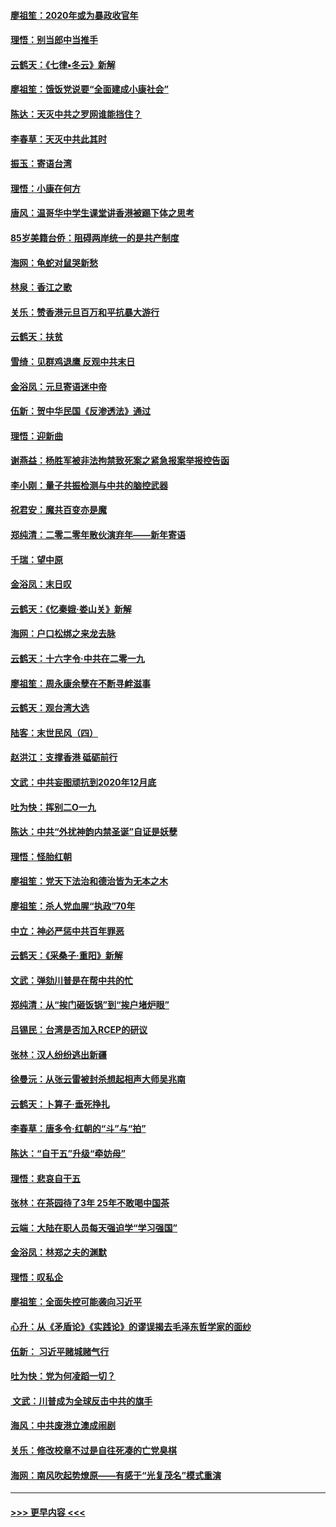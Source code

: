 #### [廖祖笙：2020年或为暴政收官年](../pages/nsc993/n11768216.md?t=01051013) 
#### [理悟：别当郎中当推手](../pages/nsc993/n11768243.md?t=01051013) 
#### [云鹤天：《七律▪冬云》新解](../pages/nsc993/n11768204.md?t=01051013) 
#### [廖祖笙：饿饭党说要“全面建成小康社会”](../pages/nsc993/n11767482.md?t=01051013) 
#### [陈达：天灭中共之罗网谁能挡住？](../pages/nsc993/n11767465.md?t=01051013) 
#### [李春草：天灭中共此其时](../pages/nsc993/n11767452.md?t=01051013) 
#### [振玉：寄语台湾](../pages/nsc993/n11767432.md?t=01051013) 
#### [理悟：小康在何方](../pages/nsc993/n11767394.md?t=01051013) 
#### [唐风：温哥华中学生课堂讲香港被踢下体之思考](../pages/nsc993/n11766848.md?t=01051013) 
#### [85岁美籍台侨：阻碍两岸统一的是共产制度](../pages/nsc993/n11765043.md?t=01051013) 
#### [海网：龟蛇对鼠哭新愁](../pages/nsc993/n11764895.md?t=01051013) 
#### [林泉：香江之歌](../pages/nsc993/n11764415.md?t=01051013) 
#### [关乐：赞香港元旦百万和平抗暴大游行](../pages/nsc993/n11764382.md?t=01051013) 
#### [云鹤天：扶贫](../pages/nsc993/n11764245.md?t=01051013) 
#### [雪绮：见群鸡退鹰  反观中共末日](../pages/nsc993/n11762112.md?t=01051013) 
#### [金浴凤：元旦寄语迷中帝](../pages/nsc993/n11761788.md?t=01051013) 
#### [伍新：贺中华民国《反渗透法》通过](../pages/nsc993/n11761994.md?t=01051013) 
#### [理悟：迎新曲](../pages/nsc993/n11761152.md?t=01051013) 
#### [谢燕益：杨胜军被非法拘禁致死案之紧急报案举报控告函](../pages/nsc993/n11756134.md?t=01051013) 
#### [李小刚：量子共振检测与中共的脑控武器](../pages/nsc993/n11754518.md?t=01051013) 
#### [祝君安：魔共百变亦是魔](../pages/nsc993/n11754469.md?t=01051013) 
#### [郑纯清：二零二零年散伙演弃年——新年寄语](../pages/nsc993/n11754195.md?t=01051013) 
#### [千瑞：望中原](../pages/nsc993/n11754159.md?t=01051013) 
#### [金浴凤：末日叹](../pages/nsc993/n11752359.md?t=01051013) 
#### [云鹤天：《忆秦娥‧娄山关》新解](../pages/nsc993/n11752348.md?t=01051013) 
#### [海网：户口松绑之来龙去脉](../pages/nsc993/n11752328.md?t=01051013) 
#### [云鹤天：十六字令‧中共在二零一九](../pages/nsc993/n11752305.md?t=01051013) 
#### [廖祖笙：周永康余孽在不断寻衅滋事](../pages/nsc993/n11751013.md?t=01051013) 
#### [云鹤天：观台湾大选](../pages/nsc993/n11751007.md?t=01051013) 
#### [陆客：末世民风（四）](../pages/nsc993/n11749203.md?t=01051013) 
#### [赵洪江：支撑香港 砥砺前行](../pages/nsc993/n11748482.md?t=01051013) 
#### [文武：中共妄图顽抗到2020年12月底](../pages/nsc993/n11748446.md?t=01051013) 
#### [吐为快：挥别二O一九](../pages/nsc993/n11748411.md?t=01051013) 
#### [陈达：中共“外扰神韵内禁圣诞”自证是妖孽](../pages/nsc993/n11748226.md?t=01051013) 
#### [理悟：怪胎红朝](../pages/nsc993/n11748206.md?t=01051013) 
#### [廖祖笙：党天下法治和德治皆为无本之木](../pages/nsc993/n11748135.md?t=01051013) 
#### [廖祖笙：杀人党血腥“执政”70年](../pages/nsc993/n11745144.md?t=01051013) 
#### [中立：神必严惩中共百年罪恶](../pages/nsc993/n11744970.md?t=01051013) 
#### [云鹤天：《采桑子‧重阳》新解](../pages/nsc993/n11744948.md?t=01051013) 
#### [文武：弹劾川普是在帮中共的忙](../pages/nsc993/n11744758.md?t=01051013) 
#### [郑纯清：从“挨门砸饭锅”到“挨户堵炉眼”](../pages/nsc993/n11744745.md?t=01051013) 
#### [吕锡民：台湾是否加入RCEP的研议](../pages/nsc993/n11744701.md?t=01051013) 
#### [张林：汉人纷纷逃出新疆](../pages/nsc993/n11743530.md?t=01051013) 
#### [徐曼沅：从张云雷被封杀想起相声大师吴兆南](../pages/nsc993/n11741816.md?t=01051013) 
#### [云鹤天：卜算子‧垂死挣扎](../pages/nsc993/n11739956.md?t=01051013) 
#### [李春草：唐多令‧红朝的“斗”与“拍”](../pages/nsc993/n11739830.md?t=01051013) 
#### [陈达：“自干五”升级“牵妨母”](../pages/nsc993/n11739724.md?t=01051013) 
#### [理悟：悲哀自干五](../pages/nsc993/n11739547.md?t=01051013) 
#### [张林：在茶园待了3年 25年不敢喝中国茶](../pages/nsc993/n11739240.md?t=01051013) 
#### [云端：大陆在职人员每天强迫学“学习强国”](../pages/nsc993/n11738735.md?t=01051013) 
#### [金浴凤：林郑之夫的渊默](../pages/nsc993/n11737735.md?t=01051013) 
#### [理悟：叹私企](../pages/nsc993/n11737715.md?t=01051013) 
#### [廖祖笙：全面失控可能袭向习近平](../pages/nsc993/n11737704.md?t=01051013) 
#### [心升：从《矛盾论》《实践论》的谬误揭去毛泽东哲学家的面纱](../pages/nsc993/n11736962.md?t=01051013) 
#### [伍新： 习近平赌城赌气行](../pages/nsc993/n11736929.md?t=01051013) 
#### [吐为快：党为何凌蹈一切？](../pages/nsc993/n11736915.md?t=01051013) 
#### [ 文武：川普成为全球反击中共的旗手](../pages/nsc993/n11736882.md?t=01051013) 
#### [海风：中共废港立澳成闹剧](../pages/nsc993/n11735857.md?t=01051013) 
#### [关乐：修改校章不过是自往死凑的亡党臭棋](../pages/nsc993/n11735097.md?t=01051013) 
#### [海网：南风吹起势燎原——有感于“光复茂名”模式重演](../pages/nsc993/n11732308.md?t=01051013) 

----
#### [ >>> 更早内容 <<< ](../indexes/nsc993-earlier.md)
